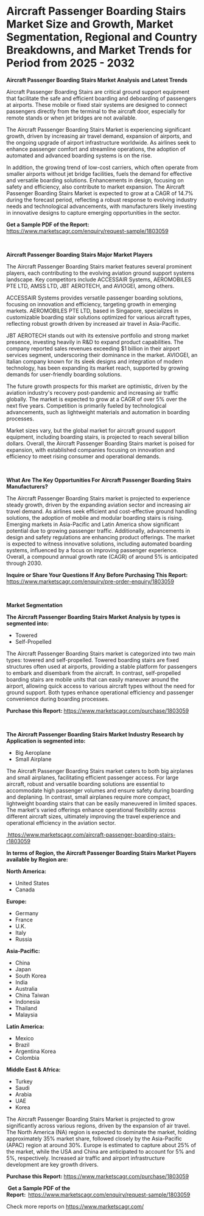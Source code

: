 <p><h1>Aircraft Passenger Boarding Stairs Market Size and Growth, Market Segmentation, Regional and Country Breakdowns, and Market Trends for Period from 2025 -  2032</h1></p><p><strong>Aircraft Passenger Boarding Stairs Market Analysis and Latest Trends</strong></p>
<p><p>Aircraft Passenger Boarding Stairs are critical ground support equipment that facilitate the safe and efficient boarding and deboarding of passengers at airports. These mobile or fixed stair systems are designed to connect passengers directly from the terminal to the aircraft door, especially for remote stands or when jet bridges are not available. </p><p>The Aircraft Passenger Boarding Stairs Market is experiencing significant growth, driven by increasing air travel demand, expansion of airports, and the ongoing upgrade of airport infrastructure worldwide. As airlines seek to enhance passenger comfort and streamline operations, the adoption of automated and advanced boarding systems is on the rise. </p><p>In addition, the growing trend of low-cost carriers, which often operate from smaller airports without jet bridge facilities, fuels the demand for effective and versatile boarding solutions. Enhancements in design, focusing on safety and efficiency, also contribute to market expansion. The Aircraft Passenger Boarding Stairs Market is expected to grow at a CAGR of 14.7% during the forecast period, reflecting a robust response to evolving industry needs and technological advancements, with manufacturers likely investing in innovative designs to capture emerging opportunities in the sector.</p></p>
<p><strong>Get a Sample PDF of the Report:&nbsp;</strong> <a href="https://www.marketscagr.com/enquiry/request-sample/1803059?utm_campaign=3189&utm_medium=2&utm_source=Github&utm_content=ia&utm_term=30032025&utm_id=aircraft-passenger-boarding-stairs">https://www.marketscagr.com/enquiry/request-sample/1803059</a></p>
<p>&nbsp;</p>
<p><strong>Aircraft Passenger Boarding Stairs Major Market Players</strong></p>
<p><p>The Aircraft Passenger Boarding Stairs market features several prominent players, each contributing to the evolving aviation ground support systems landscape. Key competitors include ACCESSAIR Systems, AEROMOBILES PTE LTD, AMSS LTD, JBT AEROTECH, and AVIOGEI, among others. </p><p>ACCESSAIR Systems provides versatile passenger boarding solutions, focusing on innovation and efficiency, targeting growth in emerging markets. AEROMOBILES PTE LTD, based in Singapore, specializes in customizable boarding stair solutions optimized for various aircraft types, reflecting robust growth driven by increased air travel in Asia-Pacific. </p><p>JBT AEROTECH stands out with its extensive portfolio and strong market presence, investing heavily in R&D to expand product capabilities. The company reported sales revenues exceeding $1 billion in their airport services segment, underscoring their dominance in the market. AVIOGEI, an Italian company known for its sleek designs and integration of modern technology, has been expanding its market reach, supported by growing demands for user-friendly boarding solutions.</p><p>The future growth prospects for this market are optimistic, driven by the aviation industry's recovery post-pandemic and increasing air traffic globally. The market is expected to grow at a CAGR of over 5% over the next five years. Competition is primarily fueled by technological advancements, such as lightweight materials and automation in boarding processes.</p><p>Market sizes vary, but the global market for aircraft ground support equipment, including boarding stairs, is projected to reach several billion dollars. Overall, the Aircraft Passenger Boarding Stairs market is poised for expansion, with established companies focusing on innovation and efficiency to meet rising consumer and operational demands.</p></p>
<p>&nbsp;</p>
<p><strong>What Are The Key Opportunities For Aircraft Passenger Boarding Stairs Manufacturers?</strong></p>
<p><p>The Aircraft Passenger Boarding Stairs market is projected to experience steady growth, driven by the expanding aviation sector and increasing air travel demand. As airlines seek efficient and cost-effective ground handling solutions, the adoption of mobile and modular boarding stairs is rising. Emerging markets in Asia-Pacific and Latin America show significant potential due to growing passenger traffic. Additionally, advancements in design and safety regulations are enhancing product offerings. The market is expected to witness innovative solutions, including automated boarding systems, influenced by a focus on improving passenger experience. Overall, a compound annual growth rate (CAGR) of around 5% is anticipated through 2030.</p></p>
<p><strong>Inquire or Share Your Questions If Any Before Purchasing This Report:</strong> <a href="https://www.marketscagr.com/enquiry/pre-order-enquiry/1803059?utm_campaign=3189&utm_medium=2&utm_source=Github&utm_content=ia&utm_term=30032025&utm_id=aircraft-passenger-boarding-stairs">https://www.marketscagr.com/enquiry/pre-order-enquiry/1803059</a></p>
<p>&nbsp;</p>
<p><strong>Market Segmentation</strong></p>
<p><strong>The Aircraft Passenger Boarding Stairs Market Analysis by types is segmented into:</strong></p>
<p><ul><li>Towered</li><li>Self-Propelled</li></ul></p>
<p><p>The Aircraft Passenger Boarding Stairs market is categorized into two main types: towered and self-propelled. Towered boarding stairs are fixed structures often used at airports, providing a stable platform for passengers to embark and disembark from the aircraft. In contrast, self-propelled boarding stairs are mobile units that can easily maneuver around the airport, allowing quick access to various aircraft types without the need for ground support. Both types enhance operational efficiency and passenger convenience during boarding processes.</p></p>
<p><strong>Purchase this Report:&nbsp;</strong><a href="https://www.marketscagr.com/purchase/1803059?utm_campaign=3189&utm_medium=2&utm_source=Github&utm_content=ia&utm_term=30032025&utm_id=aircraft-passenger-boarding-stairs">https://www.marketscagr.com/purchase/1803059</a></p>
<p>&nbsp;</p>
<p><strong>The Aircraft Passenger Boarding Stairs Market Industry Research by Application is segmented into:</strong></p>
<p><ul><li>Big Aeroplane</li><li>Small Airplane</li></ul></p>
<p><p>The Aircraft Passenger Boarding Stairs market caters to both big airplanes and small airplanes, facilitating efficient passenger access. For large aircraft, robust and versatile boarding solutions are essential to accommodate high passenger volumes and ensure safety during boarding and deplaning. In contrast, small airplanes require more compact, lightweight boarding stairs that can be easily maneuvered in limited spaces. The market's varied offerings enhance operational flexibility across different aircraft sizes, ultimately improving the travel experience and operational efficiency in the aviation sector.</p></p>
<p><a href="https://www.marketscagr.com/aircraft-passenger-boarding-stairs-r1803059?utm_campaign=3189&utm_medium=2&utm_source=Github&utm_content=ia&utm_term=30032025&utm_id=aircraft-passenger-boarding-stairs">&nbsp;https://www.marketscagr.com/aircraft-passenger-boarding-stairs-r1803059</a></p>
<p><strong>In terms of Region, the Aircraft Passenger Boarding Stairs Market Players available by Region are:</strong></p>
<p>
    <p> <strong> North America: </strong>
        <ul>
            <li>United States</li>
            <li>Canada</li>
        </ul>
        </p> 
    <p> <strong> Europe: </strong>
        <ul>
            <li>Germany</li>
            <li>France</li>
            <li>U.K.</li>
            <li>Italy</li>
            <li>Russia</li>
        </ul>
        </p> 
    <p> <strong> Asia-Pacific: </strong>
        <ul>
            <li>China</li>
            <li>Japan</li>
            <li>South Korea</li>
            <li>India</li>
            <li>Australia</li>
            <li>China Taiwan</li>
            <li>Indonesia</li>
            <li>Thailand</li>
            <li>Malaysia</li>
        </ul>
        </p> 
    <p> <strong> Latin America: </strong>
        <ul>
            <li>Mexico</li>
            <li>Brazil</li>
            <li>Argentina Korea</li>
            <li>Colombia</li>
        </ul>
        </p> 
    <p> <strong> Middle East & Africa: </strong>
        <ul>
            <li>Turkey</li>
            <li>Saudi</li>
            <li>Arabia</li>
            <li>UAE</li>
            <li>Korea</li>
        </ul>
    </p>
    </p>
<p><p>The Aircraft Passenger Boarding Stairs Market is projected to grow significantly across various regions, driven by the expansion of air travel. The North America (NA) region is expected to dominate the market, holding approximately 35% market share, followed closely by the Asia-Pacific (APAC) region at around 30%. Europe is estimated to capture about 25% of the market, while the USA and China are anticipated to account for 5% and 5%, respectively. Increased air traffic and airport infrastructure development are key growth drivers.</p></p>
<p><strong>Purchase this Report: </strong><a href="https://www.marketscagr.com/purchase/1803059?utm_campaign=3189&utm_medium=2&utm_source=Github&utm_content=ia&utm_term=30032025&utm_id=aircraft-passenger-boarding-stairs">https://www.marketscagr.com/purchase/1803059</a></p>
<p>&nbsp;<strong>Get a Sample PDF of the Report:&nbsp;&nbsp;</strong><a href="https://www.marketscagr.com/enquiry/request-sample/1803059?utm_campaign=3189&utm_medium=2&utm_source=Github&utm_content=ia&utm_term=30032025&utm_id=aircraft-passenger-boarding-stairs">https://www.marketscagr.com/enquiry/request-sample/1803059</a></p>
<p><strong></strong></p>
<p>Check more reports on <a href="https://www.marketscagr.com/?utm_campaign=3189&utm_medium=2&utm_source=Github&utm_content=ia&utm_term=30032025&utm_id=aircraft-passenger-boarding-stairs">https://www.marketscagr.com/</a></p>